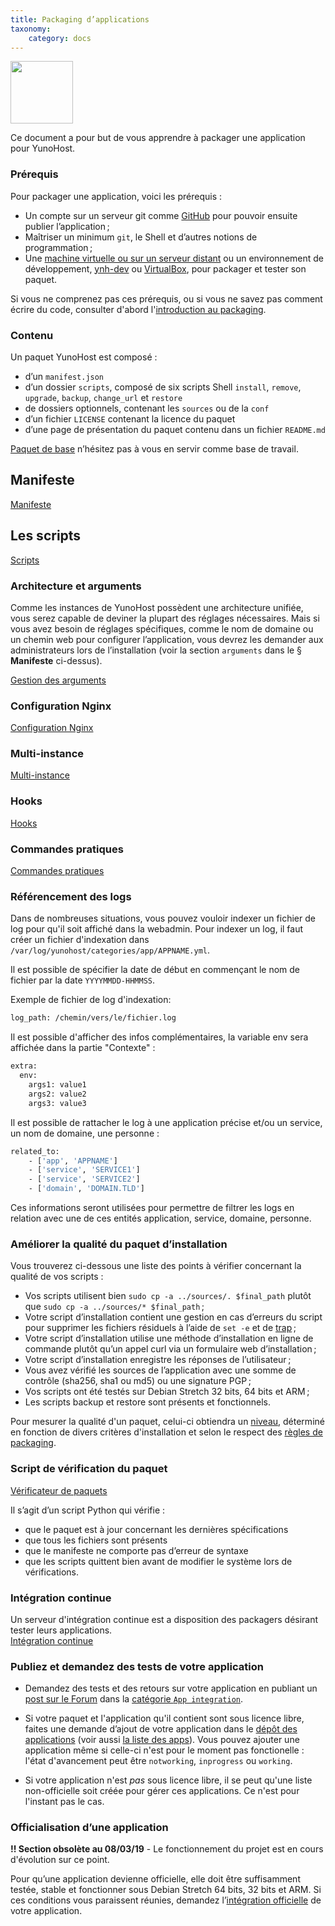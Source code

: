 ```yaml
---
title: Packaging d’applications
taxonomy:
    category: docs
---
```

<img src="/images/yunohost_package.png" width=100/>

Ce document a pour but de vous apprendre à packager une application pour YunoHost.

### Prérequis
Pour packager une application, voici les prérequis :
* Un compte sur un serveur git comme [GitHub](https://github.com/) pour pouvoir ensuite publier l’application ;
* Maîtriser un minimum `git`, le Shell et d’autres notions de programmation ;
* Une [machine virtuelle ou sur un serveur distant](/install_fr) ou un environnement de développement, [ynh-dev](https://github.com/yunohost/ynh-dev) ou [VirtualBox](/packaging_apps_virtualbox_fr), pour packager et tester son paquet.


Si vous ne comprenez pas ces prérequis, ou si vous ne savez pas comment écrire du code, consulter d'abord l'[introduction au packaging](/packaging_apps_start_fr).

### Contenu
Un paquet YunoHost est composé :

* d’un `manifest.json`
* d’un dossier `scripts`, composé de six scripts Shell `install`, `remove`, `upgrade`, `backup`, `change_url` et `restore`
* de dossiers optionnels, contenant les `sources` ou de la `conf`
* d’un fichier `LICENSE` contenant la licence du paquet
* d’une page de présentation du paquet contenu dans un fichier `README.md`

<a class="btn btn-lg btn-default" href="https://github.com/YunoHost/example_ynh">Paquet de base</a> n’hésitez pas à vous en servir comme base de travail.

## Manifeste
<a class="btn btn-lg btn-default" href="packaging_apps_manifest_fr">Manifeste</a>

## Les scripts
<a class="btn btn-lg btn-default" href="packaging_apps_scripts_fr">Scripts</a>

### Architecture et arguments
Comme les instances de YunoHost possèdent une architecture unifiée, vous serez capable de deviner la plupart des réglages nécessaires. Mais si vous avez besoin de réglages spécifiques, comme le nom de domaine ou un chemin web pour configurer l’application, vous devrez les demander aux administrateurs lors de l’installation (voir la section `arguments` dans le § **Manifeste** ci-dessus).

<a class="btn btn-lg btn-default" href="packaging_apps_arguments_management_fr">Gestion des arguments</a>

### Configuration Nginx
<a class="btn btn-lg btn-default" href="packaging_apps_nginx_conf_fr">Configuration Nginx</a>

### Multi-instance
<a class="btn btn-lg btn-default" href="packaging_apps_multiinstance_fr">Multi-instance</a>

### Hooks
<a class="btn btn-lg btn-default" href="packaging_apps_hooks_fr">Hooks</a>

### Commandes pratiques
<a class="btn btn-lg btn-default" href="packaging_apps_helpers_fr">Commandes pratiques</a>

### Référencement des logs
Dans de nombreuses situations, vous pouvez vouloir indexer un fichier de log pour qu'il soit affiché dans la webadmin. Pour indexer un log, il faut créer un fichier d'indexation dans `/var/log/yunohost/categories/app/APPNAME.yml`.

Il est possible de spécifier la date de début en commençant le nom de fichier par la date `YYYYMMDD-HHMMSS`.

Exemple de fichier de log d'indexation:
```bash
log_path: /chemin/vers/le/fichier.log
```

Il est possible d'afficher des infos complémentaires, la variable env sera affichée dans la partie "Contexte" :
```bash
extra:
  env:
    args1: value1
    args2: value2
    args3: value3
```

Il est possible de rattacher le log à une application précise et/ou un service, un nom de domaine, une personne :
```bash
related_to:
    - ['app', 'APPNAME']
    - ['service', 'SERVICE1']
    - ['service', 'SERVICE2']
    - ['domain', 'DOMAIN.TLD']
```

Ces informations seront utilisées pour permettre de filtrer les logs en relation avec une de ces entités application, service, domaine, personne.


### Améliorer la qualité du paquet d’installation
Vous trouverez ci-dessous une liste des points à vérifier concernant la qualité de vos scripts :
* Vos scripts utilisent bien `sudo cp -a ../sources/. $final_path` plutôt que `sudo cp -a ../sources/* $final_path` ;
* Votre script d’installation contient une gestion en cas d’erreurs du script pour supprimer les fichiers résiduels à l’aide de `set -e` et de [trap](/packaging_apps_trap_fr) ;
* Votre script d’installation utilise une méthode d’installation en ligne de commande plutôt qu’un appel curl via un formulaire web d’installation ;
* Votre script d’installation enregistre les réponses de l’utilisateur ;
* Vous avez vérifié les sources de l’application avec une somme de contrôle (sha256, sha1 ou md5) ou une signature PGP ;
* Vos scripts ont été testés sur Debian Stretch 32 bits, 64 bits et ARM ;
* Les scripts backup et restore sont présents et fonctionnels.

Pour mesurer la qualité d'un paquet, celui-ci obtiendra un [niveau](packaging_apps_levels_fr), déterminé en fonction de divers critères d'installation et selon le respect des [règles de packaging](packaging_apps_guidelines_fr).

### Script de vérification du paquet
<a class="btn btn-lg btn-default" href="https://github.com/YunoHost/package_checker">Vérificateur de paquets</a>

Il s’agit d’un script Python qui vérifie :
* que le paquet est à jour concernant les dernières spécifications
* que tous les fichiers sont présents
* que le manifeste ne comporte pas d’erreur de syntaxe
* que les scripts quittent bien avant de modifier le système lors de vérifications.

### Intégration continue

Un serveur d'intégration continue est a disposition des packagers désirant tester leurs applications.  
<a class="btn btn-lg btn-default" href="packaging_apps_ci">Intégration continue</a>

### Publiez et demandez des tests de votre application

* Demandez des tests et des retours sur votre application en publiant un [post sur le Forum](https://forum.yunohost.org/) dans la [catégorie `App integration`](https://forum.yunohost.org/c/app-integration).

* Si votre paquet et l'application qu'il contient sont sous licence libre, faites une demande d’ajout de votre application dans le [dépôt des applications](https://github.com/YunoHost/apps) (voir aussi [la liste des apps](apps_fr)). Vous pouvez ajouter une application même si celle-ci n'est pour le moment pas fonctionelle : l'état d'avancement peut être `notworking`, `inprogress` ou `working`.

* Si votre application n'est *pas* sous licence libre, il se peut qu'une liste non-officielle soit créée pour gérer ces applications. Ce n'est pour l'instant pas le cas.

### Officialisation d’une application

**!! Section obsolète au 08/03/19** - Le fonctionnement du projet est en cours d'évolution sur ce point.

Pour qu’une application devienne officielle, elle doit être suffisamment testée, stable et fonctionner sous Debian Stretch 64 bits, 32 bits et ARM. Si ces conditions vous paraissent réunies, demandez l’[intégration officielle](https://github.com/YunoHost/apps) de votre application.
